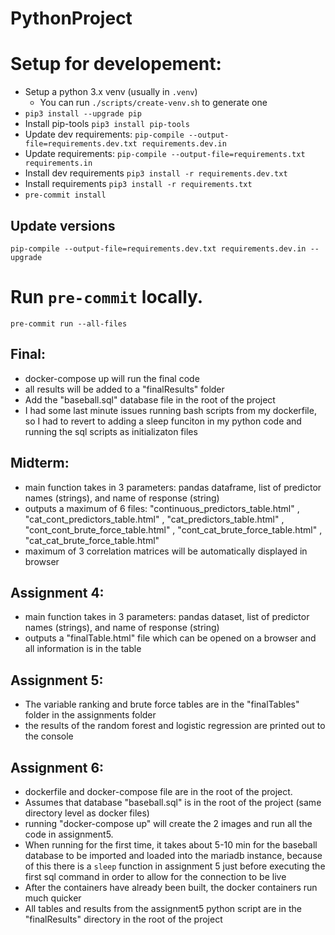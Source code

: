 # PythonProject

# Setup for developement:

- Setup a python 3.x venv (usually in `.venv`)
  - You can run `./scripts/create-venv.sh` to generate one
- `pip3 install --upgrade pip`
- Install pip-tools `pip3 install pip-tools`
- Update dev requirements: `pip-compile --output-file=requirements.dev.txt requirements.dev.in`
- Update requirements: `pip-compile --output-file=requirements.txt requirements.in`
- Install dev requirements `pip3 install -r requirements.dev.txt`
- Install requirements `pip3 install -r requirements.txt`
- `pre-commit install`

## Update versions

`pip-compile --output-file=requirements.dev.txt requirements.dev.in --upgrade`

# Run `pre-commit` locally.

`pre-commit run --all-files`

## Final:

- docker-compose up will run the final code
- all results will be added to a "finalResults" folder
- Add the "baseball.sql" database file in the root of the project
- I had some last minute issues running bash scripts from my dockerfile, so I had to revert to adding a sleep funciton in my python code and running the sql scripts as initializaton files

## Midterm:

- main function takes in 3 parameters: pandas dataframe, list of predictor names (strings), and name of response (string)
- outputs a maximum of 6 files: "continuous_predictors_table.html" , "cat_cont_predictors_table.html" , "cat_predictors_table.html" , "cont_cont_brute_force_table.html" , "cont_cat_brute_force_table.html" , "cat_cat_brute_force_table.html"
- maximum of 3 correlation matrices will be automatically displayed in browser

## Assignment 4:

- main function takes in 3 parameters: pandas dataset, list of predictor names (strings), and name of response (string)
- outputs a "finalTable.html" file which can be opened on a browser and all information is in the table

## Assignment 5:

- The variable ranking and brute force tables are in the "finalTables" folder in the assignments folder
- the results of the random forest and logistic regression are printed out to the console

## Assignment 6:

- dockerfile and docker-compose file are in the root of the project.
- Assumes that database "baseball.sql" is in the root of the project (same directory level as docker files)
- running "docker-compose up" will create the 2 images and run all the code in assignment5.
- When running for the first time, it takes about 5-10 min for the baseball database to be imported and loaded into the mariadb instance, because of this there is a `sleep` function in assignment 5 just before executing the first sql command in order to allow for the connection to be live
- After the containers have already been built, the docker containers run much quicker
- All tables and results from the assignment5 python script are in the "finalResults" directory in the root of the project
